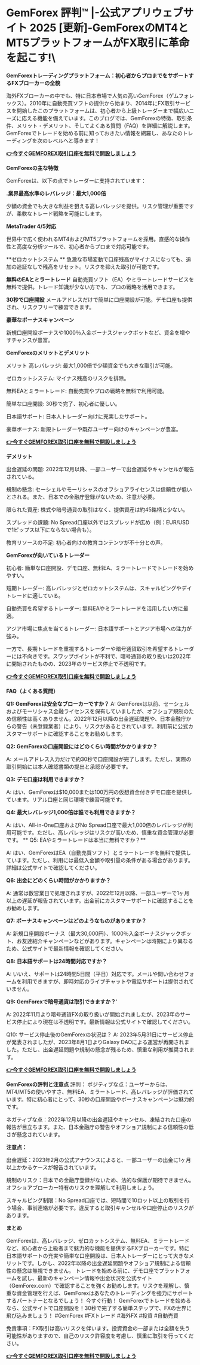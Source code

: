 # GemForex 評判™ |-公式アプリウェブサイト 2025 [更新]-GemForexのMT4とMT5プラットフォームがFX取引に革命を起こす!\

**GemForexトレーディングプラットフォーム：初心者からプロまでをサポートするFXブローカーの全貌**

海外FXブローカーの中でも、特に日本市場で人気の高いGemForex（ゲムフォレックス）。2010年に自動売買ソフトの提供から始まり、2014年にFX取引サービスを開始したこのプラットフォームは、初心者から上級トレーダーまで幅広いニーズに応える機能を備えています。このブログでは、GemForexの特徴、取引条件、メリット・デメリット、そしてよくある質問（FAQ）を詳細に解説します。GemForexでトレードを始める前に知っておきたい情報を網羅し、あなたのトレーディングを次のレベルへと導きます！

**[👉今すぐGEMFOREX取引口座を無料で開設しましょう](https://www.cryptoalertscam.com/gemforex-review/)**

**GemForexの主な特徴**

GemForexは、以下の点でトレーダーに支持されています：

**.業界最高水準のレバレッジ：最大1,000倍**

少額の資金でも大きな利益を狙える高レバレッジを提供。リスク管理が重要ですが、柔軟なトレード戦略を可能にします。

**MetaTrader 4/5対応**

世界中で広く使われるMT4およびMT5プラットフォームを採用。直感的な操作性と高度な分析ツールで、初心者からプロまで対応可能です。

**ゼロカットシステム
**
急激な市場変動で口座残高がマイナスになっても、追加の追証なしで残高をリセット。リスクを抑えた取引が可能です。

**無料のEAとミラートレード**
自動売買ソフト（EA）やミラートレードサービスを無料で提供。トレード知識が少ない方でも、プロの戦略を活用できます。

**30秒で口座開設**
メールアドレスだけで簡単に口座開設が可能。デモ口座も提供され、リスクフリーで練習できます。

**豪華なボーナスキャンペーン**

新規口座開設ボーナスや1000％入金ボーナスジャックポットなど、資金を増やすチャンスが豊富。


**GemForexのメリットとデメリット**

メリット
高レバレッジ: 最大1,000倍で少額資金でも大きな取引が可能。

ゼロカットシステム: マイナス残高のリスクを排除。

無料EAとミラートレード: 自動売買やプロの戦略を無料で利用可能。

簡単な口座開設: 30秒で完了、初心者に優しい。

日本語サポート: 日本人トレーダー向けに充実したサポート。

豪華ボーナス: 新規トレーダーや既存ユーザー向けのキャンペーンが豊富。

**[👉今すぐGEMFOREX取引口座を無料で開設しましょう](https://www.cryptoalertscam.com/gemforex-review/)**

**デメリット**

出金遅延の問題: 2022年12月以降、一部ユーザーで出金遅延やキャンセルが報告されている。

規制の懸念: セーシェルやモーリシャスのオフショアライセンスは信頼性が低いとされる。また、日本での金融庁登録がないため、注意が必要。

限られた資産: 株式や暗号通貨の取引はなく、提供資産は約45銘柄と少ない。

スプレッドの課題: No Spread口座以外ではスプレッドが広め（例：EUR/USDで1ピップス以下にならない場合も）。

教育リソースの不足: 初心者向けの教育コンテンツが不十分との声。


**GemForexが向いているトレーダー**

初心者: 簡単な口座開設、デモ口座、無料EA、ミラートレードでトレードを始めやすい。

短期トレーダー: 高レバレッジとゼロカットシステムは、スキャルピングやデイトレードに適している。

自動売買を希望するトレーダー: 無料EAやミラートレードを活用したい方に最適。

アジア市場に焦点を当てるトレーダー: 日本語サポートとアジア市場への注力が強み。

一方で、長期トレードを重視するトレーダーや暗号通貨取引を希望するトレーダーには不向きです。スワップポイントが不利で、暗号通貨の取り扱いは2022年に開始されたものの、2023年のサービス停止で不透明です。

**[👉今すぐGEMFOREX取引口座を無料で開設しましょう](https://www.cryptoalertscam.com/gemforex-review/)**

**FAQ（よくある質問）**


**Q1: GemForexは安全なブローカーですか？**
A: GemForexは以前、セーシェルおよびモーリシャス金融ライセンスを保有していましたが、オフショア規制のため信頼性は高くありません。2022年12月以降の出金遅延問題や、日本金融庁からの警告（未登録業者）により、リスクがあるとされています。利用前に公式カスタマーサポートに確認することをお勧めします。

**Q2: GemForexの口座開設にはどのくらい時間がかかりますか？**

A: メールアドレス入力だけで約30秒で口座開設が完了します。ただし、実際の取引開始には本人確認書類の提出と承認が必要です。

**Q3: デモ口座は利用できますか？**

A: はい、GemForexは$10,000または100万円の仮想資金付きデモ口座を提供しています。リアル口座と同じ環境で練習可能です。

**Q4: 最大レバレッジ1,000倍は誰でも利用できますか？**

A: はい、All-in-One口座およびNo Spread口座で最大1,000倍のレバレッジが利用可能です。ただし、高レバレッジはリスクが高いため、慎重な資金管理が必要です。
**
Q5: EAやミラートレードは本当に無料ですか？**

A: はい、GemForexはEA（自動売買ソフト）とミラートレードを無料で提供しています。ただし、利用には最低入金額や取引量の条件がある場合があります。詳細は公式サイトで確認してください。

**Q6: 出金にどのくらい時間がかかりますか？**

A: 通常は数営業日で処理されますが、2022年12月以降、一部ユーザーで1ヶ月以上の遅延が報告されています。出金前にカスタマーサポートに確認することをお勧めします。

**Q7: ボーナスキャンペーンはどのようなものがありますか？**

A: 新規口座開設ボーナス（最大30,000円）、1000％入金ボーナスジャックポット、お友達紹介キャンペーンなどがあります。キャンペーンは時期により異なるため、公式サイトで最新情報を確認してください。

**Q8: 日本語サポートは24時間対応ですか？**

A: いいえ、サポートは24時間5日間（平日）対応です。メールや問い合わせフォームを利用できますが、即時対応のライブチャットや電話サポートは提供されていません。

**Q9: GemForexで暗号通貨は取引できますか？**'

A: 2022年11月より暗号通貨FXの取り扱いが開始されましたが、2023年のサービス停止により現在は不透明です。最新情報は公式サイトで確認してください。

Q10: サービス停止後のGemForexの状況は？
A: 2023年5月31日にサービス停止が発表されましたが、2023年8月1日よりGalaxy DAOによる運営が再開されました。ただし、出金遅延問題や規制の懸念が残るため、慎重な利用が推奨されます。

**[👉今すぐGEMFOREX取引口座を無料で開設しましょう](https://www.cryptoalertscam.com/gemforex-review/)**

**GemForexの評判と注意点**
評判：
ポジティブな点：ユーザーからは、MT4/MT5の使いやすさ、無料EA、ミラートレード、高レバレッジが評価されています。特に初心者にとって、30秒の口座開設やボーナスキャンペーンは魅力的です。

ネガティブな点：2022年12月以降の出金遅延やキャンセル、凍結された口座の報告が目立ちます。また、日本金融庁の警告やオフショア規制による信頼性の低さが懸念されています。

**注意点：**

出金遅延：2023年2月の公式アナウンスによると、一部ユーザーの出金に1ヶ月以上かかるケースが報告されています。

規制のリスク：日本での金融庁登録がないため、法的な保護が期待できません。オフショアブローカー特有のリスクを理解して利用しましょう。

スキャルピング制限：No Spread口座では、短時間で10ロット以上の取引を行う場合、事前連絡が必要です。違反すると取引キャンセルや口座停止のリスクがあります。

**まとめ**

GemForexは、高レバレッジ、ゼロカットシステム、無料EA、ミラートレードなど、初心者から上級者まで魅力的な機能を提供するFXブローカーです。特に日本語サポートの充実や簡単な口座開設は、日本人トレーダーにとって大きなメリットです。しかし、2022年以降の出金遅延問題やオフショア規制による信頼性の懸念は無視できません。
トレードを始める前に、デモ口座でプラットフォームを試し、最新のキャンペーン情報や出金状況を公式サイト（GemForex.com）で確認することを強くお勧めします。リスクを理解し、慎重な資金管理を行えば、GemForexはあなたのトレーディングを強力にサポートするパートナーとなるでしょう！
今すぐ行動！
GemForexでトレードを始めるなら、公式サイトで口座開設を！30秒で完了する簡単ステップで、FXの世界に飛び込みましょう！
#GemForex #FXトレード #海外FX #投資 #自動売買

免責事項：FX取引は高いリスクを伴います。投資資金の一部または全額を失う可能性がありますので、自己のリスク許容度を考慮し、慎重に取引を行ってください。

**[👉今すぐGEMFOREX取引口座を無料で開設しましょう](https://www.cryptoalertscam.com/gemforex-review/)**


